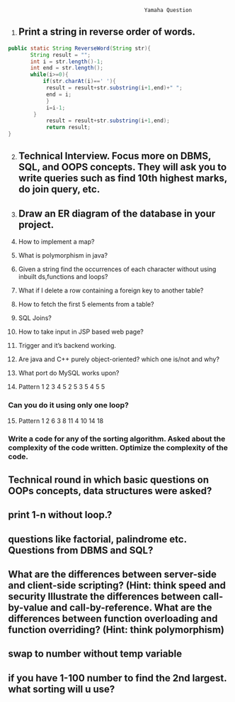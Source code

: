                                                Yamaha Question

1. ## Print a string in reverse order of words.

```java
public static String ReverseWord(String str){
       String result = "";
       int i = str.length()-1;
       int end = str.length();
       while(i>=0){
           if(str.charAt(i)==' '){
            result = result+str.substring(i+1,end)+" ";
            end = i;
            }
            i=i-1;
        }
            result = result+str.substring(i+1,end);
            return result;
}
```
2. ## Technical Interview. Focus more on DBMS, SQL, and OOPS concepts. They will ask you to write queries such as find 10th highest marks, do join query, etc. 


3. ## Draw an ER diagram of the database in your project.

4. How to implement a map?
5. What is polymorphism in java?
6. Given a string find the occurrences of each character without using inbuilt ds,functions and loops?
7. What if I delete a row containing a foreign key to another table?
8. How to fetch the first 5 elements from a table?
9. SQL Joins?
10. How to take input in JSP based web page?
11. Trigger and it’s backend working.
12. Are java and C++ purely object-oriented? which one is/not and why?
13. What port do MySQL works upon?

14. Pattern
1 2 3 4 5
2 5
3 5
4 5
5
### Can you do it using only one loop?

15. Pattern
1
2 6
3 8 11
4 10 14 18

### Write a code for any of the sorting algorithm. Asked about the complexity of the code written. Optimize the complexity of the code.

## Technical round in which basic questions on OOPs concepts, data structures were asked?

## print 1-n without loop.?

## questions like factorial, palindrome etc. Questions from DBMS and SQL?

## What are the differences between server-side and client-side scripting? (Hint: think speed and security Illustrate the differences between call-by-value and call-by-reference. What are the differences between function overloading and function overriding? (Hint: think polymorphism)

## swap to number without temp variable
## if you have 1-100 number to find the 2nd largest. what sorting will u use?